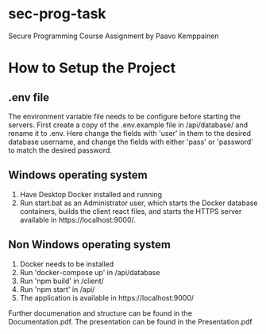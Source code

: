 # sec-prog-task
Secure Programming Course Assignment by Paavo Kemppainen

# How to Setup the Project
## .env file
The environment variable file needs to be configure before starting the servers. First create a copy of the .env.example file in /api/database/ and rename it to .env. Here change the fields with 'user' in them to the desired database username, and change the fields with either 'pass' or 'password' to match the desired password.
## Windows operating system
1. Have Desktop Docker installed and running
2. Run start.bat as an Administrator user, which starts the Docker database containers, builds the client react files, and starts the HTTPS server available in https://localhost:9000/.
## Non Windows operating system
1. Docker needs to be installed
2. Run 'docker-compose up' in /api/database
3. Run 'npm build' in /client/
4. Run 'npm start' in /api/
5. The application is available in https://localhost:9000/

Further documenation and structure can be found in the Documentation.pdf.
The presentation can be found in the Presentation.pdf
